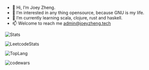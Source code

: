 - 👋 Hi, I’m Joey Zheng.
- 👀 I’m interested in any thing opensource, because GNU is my life.
- 🌱 I’m currently learning scala, clojure, rust and haskell.
- 📫 Welcome to reach me admin@joeyzheng.tech

![Stats](https://github-readme-stats.vercel.app/api?username=joey5403&show_icons=true)

![LeetcodeStats](https://leetcode.card.workers.dev/joey5403?theme=dark&font=baloo)

![TopLang](https://github-readme-stats.vercel.app/api/top-langs/?username=joey5403&layout=compact&card_width=444)

<!---
joey5403/joey5403 is a ✨ special ✨ repository because its `README.md` (this file) appears on your GitHub profile.
You can click the Preview link to take a look at your changes.
--->
![codewars](https://www.codewars.com/users/joey5403/badges/large)
